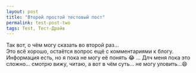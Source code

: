 ```yaml
---
layout: post
title: "Второй простой тестовый пост"
permalink: test-post-two
tags: Test, Тест-Драйв
---
```


Так вот, о чём могу сказать во второй раз...   
Это всё хорошо, остаётся вопрос ещё с комментариями к блогу. Информация есть, но я пока не могу её понять :joy: ...
Длч меня пока это сложно... смотрю вижу, читаю, а вот в чём суть... не могу уловить...:smile: